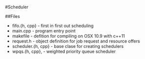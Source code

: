 #Scheduler

##Files
* fifo.{h, cpp} - first in first out scheduling
* main.cpp - program entry point
* makefile - defition for compiling on OSX 10.9 with c++11
* request.h - object definition for job request and resource offers
* scheduler.{h, cpp} - base clase for creating schedulers
* wpqs.{h, cpp}, - weighted priority queue scheduler